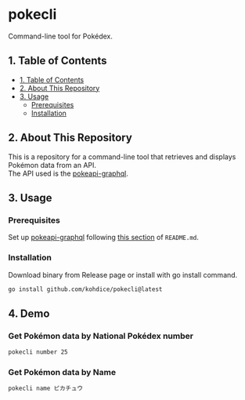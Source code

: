 # pokecli

Command-line tool for Pokédex.

## 1. Table of Contents

- [1. Table of Contents](#1-table-of-contents)
- [2. About This Repository](#2-about-this-repository)
- [3. Usage](#3-usage)
  - [Prerequisites](#prerequisites)
  - [Installation](#installation)

## 2. About This Repository

This is a repository for a command-line tool that
retrieves and displays Pokémon data from an API.  
The API used is the [pokeapi-graphql](https://github.com/kohdice/pokeapi-graphql).

## 3. Usage

### Prerequisites

Set up [pokeapi-graphql](https://github.com/kohdice/pokeapi-graphql) following
[this section](https://github.com/kohdice/pokeapi-graphql?tab=readme-ov-file#3-usage)
of `README.md`.

### Installation

Download binary from Release page
or install with go install command.

```bash
go install github.com/kohdice/pokecli@latest
```

## 4. Demo

### Get Pokémon data by National Pokédex number

```bash
pokecli number 25
```

### Get Pokémon data by Name

```bash
pokecli name ピカチュウ
```
